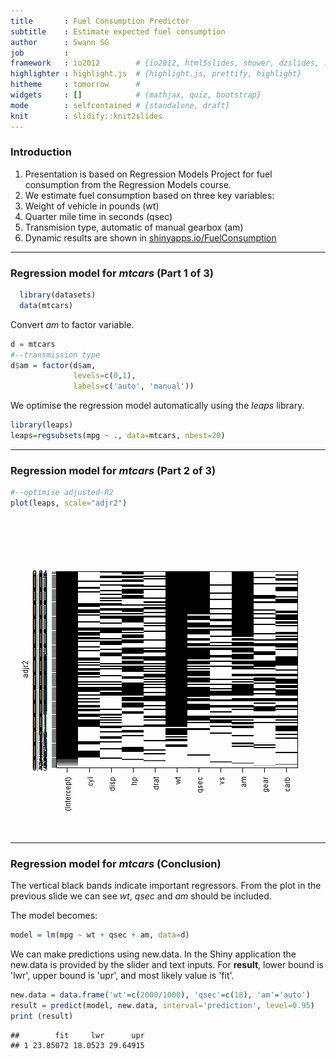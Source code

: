 ```yaml
---
title       : Fuel Consumption Predictor
subtitle    : Estimate expected fuel consumption
author      : Swann SG 
job         : 
framework   : io2012        # {io2012, html5slides, shower, dzslides, ...}
highlighter : highlight.js  # {highlight.js, prettify, highlight}
hitheme     : tomorrow      # 
widgets     : []            # {mathjax, quiz, bootstrap}
mode        : selfcontained # {standalone, draft}
knit        : slidify::knit2slides
---
```


### Introduction

1. Presentation is based on Regression Models Project for fuel consumption from the Regression Models course.
2. We estimate fuel consumption based on three key variables:
  1. Weight of vehicle in pounds (wt) 
  2. Quarter mile time in seconds (qsec)
  3. Transmision type, automatic of manual gearbox (am)
3. Dynamic results are shown in [shinyapps.io/FuelConsumption](https://swannsg.shinyapps.io/FuelConsumption/)

---

### Regression model for _mtcars_ (Part 1 of 3)


```r
  library(datasets)
  data(mtcars)
```

Convert _am_ to factor variable.


```r
d = mtcars
#--transmission type
d$am = factor(d$am,
              levels=c(0,1),
              labels=c('auto', 'manual'))
```

We optimise the regression model automatically using the _leaps_ library.


```r
library(leaps)
leaps=regsubsets(mpg ~ ., data=mtcars, nbest=20)
```

---

### Regression model for _mtcars_ (Part 2 of 3)



```r
#--optimise adjusted-R2
plot(leaps, scale="adjr2")
```

![plot of chunk block4](assets/fig/block4-1.png) 


---

### Regression model for _mtcars_ (Conclusion)

The vertical black bands indicate important regressors.
From the plot in the previous slide we can see *wt*, *qsec* and *am* should be included.

The model becomes:


```r
model = lm(mpg ~ wt + qsec + am, data=d)
```

We can make predictions using new.data. In the Shiny application the new.data is provided by the slider and text inputs. For **result**, lower bound is 'lwr', upper bound is 'upr', and most likely value is 'fit'. 


```r
new.data = data.frame('wt'=c(2000/1000), 'qsec'=c(18), 'am'='auto')
result = predict(model, new.data, interval='prediction', level=0.95)
print (result)
```

```
##        fit     lwr      upr
## 1 23.85072 18.0523 29.64915
```
